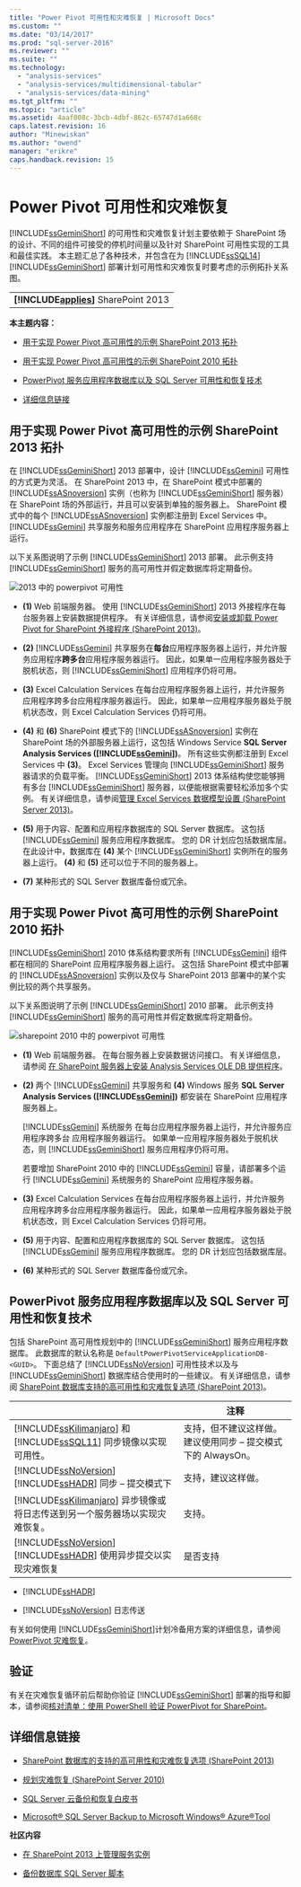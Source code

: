 ```yaml
---
title: "Power Pivot 可用性和灾难恢复 | Microsoft Docs"
ms.custom: ""
ms.date: "03/14/2017"
ms.prod: "sql-server-2016"
ms.reviewer: ""
ms.suite: ""
ms.technology: 
  - "analysis-services"
  - "analysis-services/multidimensional-tabular"
  - "analysis-services/data-mining"
ms.tgt_pltfrm: ""
ms.topic: "article"
ms.assetid: 4aaf008c-3bcb-4dbf-862c-65747d1a668c
caps.latest.revision: 16
author: "Minewiskan"
ms.author: "owend"
manager: "erikre"
caps.handback.revision: 15
---
```

# Power Pivot 可用性和灾难恢复
  [!INCLUDE[ssGeminiShort](../../includes/ssgeminishort-md.md)] 的可用性和灾难恢复计划主要依赖于 SharePoint 场的设计、不同的组件可接受的停机时间量以及针对 SharePoint 可用性实现的工具和最佳实践。 本主题汇总了各种技术，并包含在为 [!INCLUDE[ssSQL14](../../includes/sssql14-md.md)] [!INCLUDE[ssGeminiShort](../../includes/ssgeminishort-md.md)] 部署计划可用性和灾难恢复时要考虑的示例拓扑关系图。  
  
||  
|-|  
|**[!INCLUDE[applies](../../includes/applies-md.md)]** SharePoint 2013 | SharePoint 2010|  
  
 **本主题内容：**  
  
-   [用于实现 Power Pivot 高可用性的示例 SharePoint 2013 拓扑](#bkmk_sharepoint2013)  
  
-   [用于实现 Power Pivot 高可用性的示例 SharePoint 2010 拓扑](#bkmk_sharepoint2010)  
  
-   [PowerPivot 服务应用程序数据库以及 SQL Server 可用性和恢复技术](#bkmk_sql_server_technologies)  
  
-   [详细信息链接](#bkmk_more_resources)  
  
##  <a name="bkmk_sharepoint2013"></a> 用于实现 Power Pivot 高可用性的示例 SharePoint 2013 拓扑  
 在 [!INCLUDE[ssGeminiShort](../../includes/ssgeminishort-md.md)] 2013 部署中，设计 [!INCLUDE[ssGemini](../../includes/ssgemini-md.md)] 可用性的方式更为灵活。 在 SharePoint 2013 中，在 SharePoint 模式中部署的 [!INCLUDE[ssASnoversion](../../includes/ssasnoversion-md.md)] 实例（也称为 [!INCLUDE[ssGeminiShort](../../includes/ssgeminishort-md.md)] 服务器）在 SharePoint 场的外部运行，并且可以安装到单独的服务器上。 SharePoint 模式中的每个 [!INCLUDE[ssASnoversion](../../includes/ssasnoversion-md.md)] 实例都注册到 Excel Services 中。 [!INCLUDE[ssGemini](../../includes/ssgemini-md.md)] 共享服务和服务应用程序在 SharePoint 应用程序服务器上运行。  
  
 以下关系图说明了示例 [!INCLUDE[ssGeminiShort](../../includes/ssgeminishort-md.md)] 2013 部署。 此示例支持 [!INCLUDE[ssGeminiShort](../../includes/ssgeminishort-md.md)] 服务的高可用性并假定数据库将定期备份。  
  
 ![2013 中的 powerpivot 可用性](../../analysis-services/power-pivot-sharepoint/media/ssas-powerpivot-services-2013.png "2013 中的 powerpivot 可用性")  
  
-   **(1)** Web 前端服务器。 使用 [!INCLUDE[ssGeminiShort](../../includes/ssgeminishort-md.md)] 2013 外接程序在每台服务器上安装数据提供程序。 有关详细信息，请参阅[安装或卸载 Power Pivot for SharePoint 外接程序 (SharePoint 2013)](../../analysis-services/instances/install-windows/install-or-uninstall-the-power-pivot-for-sharepoint-add-in-sharepoint-2013.md)。  
  
-   **(2)** [!INCLUDE[ssGemini](../../includes/ssgemini-md.md)] 共享服务在**每台**应用程序服务器上运行，并允许服务应用程序**跨多台**应用程序服务器运行。 因此，如果单一应用程序服务器处于脱机状态，则 [!INCLUDE[ssGeminiShort](../../includes/ssgeminishort-md.md)] 应用程序仍将可用。  
  
-   **(3)** Excel Calculation Services 在每台应用程序服务器上运行，并允许服务应用程序跨多台应用程序服务器运行。 因此，如果单一应用程序服务器处于脱机状态改，则 Excel Calculation Services 仍将可用。  
  
-   **(4)** 和 **(6)** SharePoint 模式下的 [!INCLUDE[ssASnoversion](../../includes/ssasnoversion-md.md)] 实例在 SharePoint 场的外部服务器上运行，这包括 Windows Service **SQL Server Analysis Services ([!INCLUDE[ssGemini](../../includes/ssgemini-md.md)])**。 所有这些实例都注册到 Excel Services 中 **(3)**。 Excel Services 管理向 [!INCLUDE[ssGeminiShort](../../includes/ssgeminishort-md.md)] 服务器请求的负载平衡。 [!INCLUDE[ssGeminiShort](../../includes/ssgeminishort-md.md)] 2013 体系结构使您能够拥有多台 [!INCLUDE[ssGeminiShort](../../includes/ssgeminishort-md.md)] 服务器，以便能根据需要轻松添加多个实例。 有关详细信息，请参阅[管理 Excel Services 数据模型设置 (SharePoint Server 2013)](http://technet.microsoft.com/library/jj219780\(v=office.15\).aspx)。  
  
-   **(5)** 用于内容、配置和应用程序数据库的 SQL Server 数据库。 这包括 [!INCLUDE[ssGemini](../../includes/ssgemini-md.md)] 服务应用程序数据库。 您的 DR 计划应包括数据库层。 在此设计中，数据库在 **(4)** 某个 [!INCLUDE[ssGeminiShort](../../includes/ssgeminishort-md.md)] 实例所在的服务器上运行。 **(4)** 和 **(5)** 还可以位于不同的服务器上。  
  
-   **(7)** 某种形式的 SQL Server 数据库备份或冗余。  
  
##  <a name="bkmk_sharepoint2010"></a> 用于实现 Power Pivot 高可用性的示例 SharePoint 2010 拓扑  
 [!INCLUDE[ssGeminiShort](../../includes/ssgeminishort-md.md)] 2010 体系结构要求所有 [!INCLUDE[ssGemini](../../includes/ssgemini-md.md)] 组件都在相同的 SharePoint 应用程序服务器上运行。 这包括 SharePoint 模式中部署的 [!INCLUDE[ssASnoversion](../../includes/ssasnoversion-md.md)] 实例以及仅与 SharePoint 2013 部署中的某个实例比较的两个共享服务。  
  
 以下关系图说明了示例 [!INCLUDE[ssGeminiShort](../../includes/ssgeminishort-md.md)] 2010 部署。 此示例支持 [!INCLUDE[ssGeminiShort](../../includes/ssgeminishort-md.md)] 服务的高可用性并假定数据库将定期备份。  
  
 ![sharepoint 2010 中的 powerpivot 可用性](../../analysis-services/power-pivot-sharepoint/media/ssas-powerpivot-services-2010.png "sharepoint 2010 中的 powerpivot 可用性")  
  
-   **(1)** Web 前端服务器。 在每台服务器上安装数据访问接口。 有关详细信息，请参阅 [在 SharePoint 服务器上安装 Analysis Services OLE DB 提供程序](http://msdn.microsoft.com/zh-cn/2c62daf9-1f2d-4508-a497-af62360ee859)。  
  
-   **(2)** 两个 [!INCLUDE[ssGemini](../../includes/ssgemini-md.md)] 共享服务和 **(4)** Windows 服务 **SQL Server Analysis Services ([!INCLUDE[ssGemini](../../includes/ssgemini-md.md)])** 都安装在 SharePoint 应用程序服务器上。  
  
     [!INCLUDE[ssGemini](../../includes/ssgemini-md.md)] 系统服务  在每台应用程序服务器上运行，并允许服务应用程序跨多台  应用程序服务器运行。 如果单一应用程序服务器处于脱机状态，则 [!INCLUDE[ssGeminiShort](../../includes/ssgeminishort-md.md)] 服务应用程序仍将可用。  
  
     若要增加 SharePoint 2010 中的 [!INCLUDE[ssGemini](../../includes/ssgemini-md.md)] 容量，请部署多个运行 [!INCLUDE[ssGemini](../../includes/ssgemini-md.md)] 系统服务的 SharePoint 应用程序服务器。  
  
-   **(3)** Excel Calculation Services 在每台应用程序服务器上运行，并允许服务应用程序跨多台应用程序服务器运行。 因此，如果单一应用程序服务器处于脱机状态改，则 Excel Calculation Services 仍将可用。  
  
-   **(5)** 用于内容、配置和应用程序数据库的 SQL Server 数据库。 这包括 [!INCLUDE[ssGemini](../../includes/ssgemini-md.md)] 服务应用程序数据库。 您的 DR 计划应包括数据库层。  
  
-   **(6)** 某种形式的 SQL Server 数据库备份或冗余。  
  
##  <a name="bkmk_sql_server_technologies"></a> PowerPivot 服务应用程序数据库以及 SQL Server 可用性和恢复技术  
 包括 SharePoint 高可用性规划中的 [!INCLUDE[ssGeminiShort](../../includes/ssgeminishort-md.md)] 服务应用程序数据库。 此数据库的默认名称是 `DefaultPowerPivotServiceApplicationDB-<GUID>`。 下面总结了 [!INCLUDE[ssNoVersion](../../includes/ssnoversion-md.md)] 可用性技术以及与 [!INCLUDE[ssGeminiShort](../../includes/ssgeminishort-md.md)] 数据库结合使用时的一些建议。 有关详细信息，请参阅 [SharePoint 数据库支持的高可用性和灾难恢复选项 (SharePoint 2013)](http://technet.microsoft.com/library/jj841106.aspx)。  
  
||注释|  
|-|--------------|  
|[!INCLUDE[ssKilimanjaro](../../includes/sskilimanjaro-md.md)] 和 [!INCLUDE[ssSQL11](../../includes/sssql11-md.md)] 同步镜像以实现可用性。|支持，但不建议这样做。 建议使用同步 – 提交模式下的 AlwaysOn。|  
|[!INCLUDE[ssNoVersion](../../includes/ssnoversion-md.md)] [!INCLUDE[ssHADR](../../includes/sshadr-md.md)] 同步 – 提交模式下|支持，建议这样做。|  
|[!INCLUDE[ssKilimanjaro](../../includes/sskilimanjaro-md.md)] 异步镜像或将日志传送到另一个服务器场以实现灾难恢复。|支持。|  
|[!INCLUDE[ssNoVersion](../../includes/ssnoversion-md.md)] [!INCLUDE[ssHADR](../../includes/sshadr-md.md)] 使用异步提交以实现灾难恢复|是否支持|  
  
-   [!INCLUDE[ssHADR](../../includes/sshadr-md.md)]  
  
-   [!INCLUDE[ssNoVersion](../../includes/ssnoversion-md.md)] 日志传送  
  
 有关如何使用 [!INCLUDE[ssGeminiShort](../../includes/ssgeminishort-md.md)]计划冷备用方案的详细信息，请参阅 [PowerPivot 灾难恢复](http://social.technet.microsoft.com/wiki/contents/articles/22137.sharepoint-powerpivot-disaster-recovery.aspx)。  
  
## 验证  
 有关在灾难恢复循环前后帮助你验证 [!INCLUDE[ssGeminiShort](../../includes/ssgeminishort-md.md)] 部署的指导和脚本，请参阅[核对清单：使用 PowerShell 验证 PowerPivot for SharePoint](../../analysis-services/instances/install-windows/checklist-use-powershell-to-verify-power-pivot-for-sharepoint.md)。  
  
##  <a name="bkmk_more_resources"></a> 详细信息链接  
  
-   [SharePoint 数据库的支持的高可用性和灾难恢复选项 (SharePoint 2013)](http://technet.microsoft.com/library/jj841106.aspx)  
  
-   [规划灾难恢复 (SharePoint Server 2010)](http://technet.microsoft.com/library/ff628971\(v=office.14\).aspx)  
  
-   [SQL Server 云备份和恢复白皮书](http://www.microsoft.com/server-cloud/solutions/cloud-backup-recovery.aspx?WT.srch=1&WT.mc_ID=SEM_BING_USEvergreenSearch_Unassigned&CR_CC=Unassigned#fbid=RjU2Nbzu2dT)  
  
-   [Microsoft® SQL Server Backup to Microsoft Windows® Azure®Tool](http://www.microsoft.com/download/details.aspx?id=40740)  
  
 **社区内容**  
  
-   [在 SharePoint 2013 上管理服务实例](http://www.petri.co.il/manage-service-instances-sharepoint-2013.htm)  
  
-   [备份数据库 SQL Server 脚本](http://megaupl0ad.net/free/backup%20database%20sql%20server%20script)  
  
  